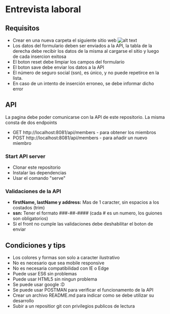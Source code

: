 # Entrevista laboral
## Requisitos
* Crear en una nueva carpeta el siguiente sitio web
![alt text](https://github.com/newcombin/devskills/blob/main/design.png "Diseño web")
* Los datos del formulario deben ser enviados a la API, la tabla de la derecha debe recibir los datos de la misma al cargarse el sitio y luego de cada insercion exitosa
* El boton reset debe limpiar los campos del formulario
* El boton save debe enviar los datos a la API
* El número de seguro social (ssn), es único, y no puede repetirce en la lista.
* En caso de un intento de inserción erroneo, se debe informar dicho error

## API
La pagina debe poder comunicarse con la API de este repositorio. La misma consta de dos endpoints

* GET http://localhost:8081/api/members - para obtener los miembros
* POST http://localhost:8081/api/members - para añadir un nuevo miembro

### Start API server
* Clonar este repositorio
* Instalar las dependencias
* Usar el comando "serve"

### Validaciones de la API
* **firstName, lastName y address:** Mas de 1 caracter, sin espacios a los costados (trim)
* **ssn:** Tener el formato ###-##-#### (cada # es un numero, los guiones son obligatorios)
* Si el front no cumple las validaciones debe deshabilitar el boton de enviar

## Condiciones y tips
* Los colores y formas son solo a caracter ilustrativo
* No es necesario que sea mobile responsive
* No es necesaria compatibilidad con IE o Edge
* Puede usar ES6 sin problemas
* Puede usar HTML5 sin ningun problema
* Se puede usar google :D
* Se puede usar POSTMAN para verificar el funcionamento de la API
* Crear un archivo README.md para indicar como se debe utilizar su desarrollo
* Subir a un repositior git con privilegios publicos de lectura